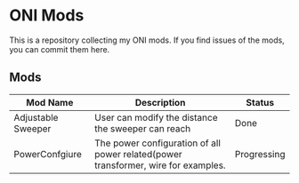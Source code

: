 # ONI Mods

This is a repository collecting my ONI mods.
If you find issues of the mods, you can commit them here.

## Mods

|Mod Name|Description|Status|
|-|-|-|
|Adjustable Sweeper|User can modify the distance the sweeper can reach|Done|
|PowerConfgiure|The power configuration of all power related(power transformer, wire for examples.|Progressing|

